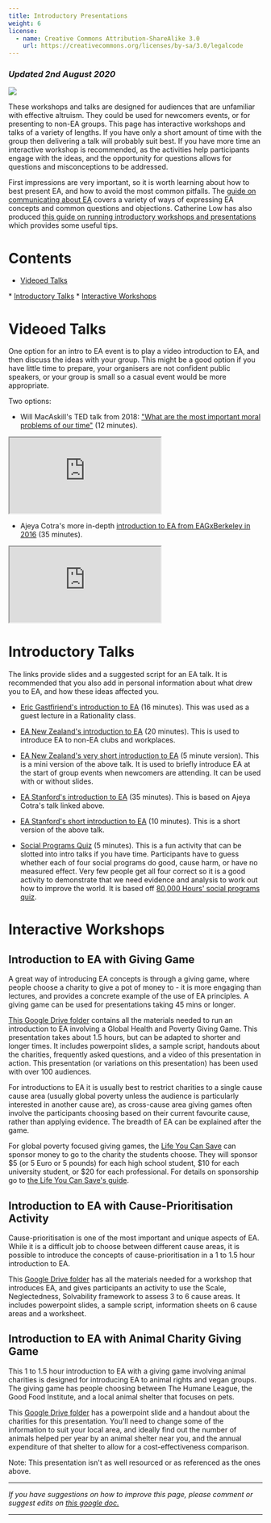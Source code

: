 ```yaml
---
title: Introductory Presentations
weight: 6
license:
  - name: Creative Commons Attribution-ShareAlike 3.0
    url: https://creativecommons.org/licenses/by-sa/3.0/legalcode
---
```

### _Updated 2nd August 2020_

<p class="large_image_wrapper">
<img src="/img/intropresentation.png" />
</p>

These workshops and talks are designed for audiences that are unfamiliar with effective altruism. They could be used for newcomers events, or for presenting to non-EA groups. This page has interactive workshops and talks of a variety of lengths. If you have only a short amount of time with the group then delivering a talk will probably suit best. If you have more time an interactive workshop is recommended, as the activities help participants engage with the ideas, and the opportunity for questions allows for questions and misconceptions to be addressed.

First impressions are very important, so it is worth learning about how to best present EA, and how to avoid the most common pitfalls. The <a target="_blank" href="/learn/communicate-ea/">guide on communicating about EA</a> covers a variety of ways of expressing EA concepts and common questions and objections. Catherine Low has also produced <a target="_blank" href="https://docs.google.com/document/d/1FURw0YwQkb4ZPiGE0MQwbSKBbbWuI7gDsIjMbBcA_VA/">this guide on running introductory workshops and presentations</a> which provides some useful tips. 

# Contents

* <a href="#videos">Videoed Talks</a>
* <a href="#talks">Introductory Talks</a>
* <a href="#workshops">Interactive Workshops</a>


<a name="workshops"></a>
# Videoed Talks

One option for an intro to EA event is to play a video introduction to EA, and then discuss the ideas with your group. This might be a good option if you have little time to prepare, your organisers are not confident public speakers, or your group is small so a casual event would be more appropriate.

Two options:

* Will MacAskill's TED talk from 2018: <a target="_blank" href="https://www.youtube.com/watch?v=WyprXhvGVYk&feature=youtu.be">"What are the most important moral problems of our time"</a> (12 minutes). 

<div class="textAlignCenter">
<iframe class="article_video"
src="https://www.youtube.com/embed/WyprXhvGVYk">
</iframe>

</div>

* Ajeya Cotra's more in-depth <a target="_blank" href="https://www.youtube.com/watch?v=48VAQtGmfWY">introduction to EA from EAGxBerkeley in 2016</a> (35 minutes).

<div class="textAlignCenter">
<iframe class="article_video"
src="https://www.youtube.com/embed/48VAQtGmfWY">
</iframe>


<a name="Introductory Talks"></a>
# Introductory Talks

The links provide slides and a suggested script for an EA talk. It is recommended that you also add in personal information about what drew you to EA, and how these ideas affected you.

* <a target="_blank" href="https://drive.google.com/drive/folders/1u2SHkoo_Ns-OkzOj897Z6mPMkDmHkGmT?usp=sharing">Eric Gastfiriend's introduction to EA</a> (16 minutes). This was used as a guest lecture in a Rationality class. 

* <a target="_blank" href="https://drive.google.com/drive/folders/1vqg2hFzlazg6qi8n2j44jzBOANok-ao1?usp=sharing">EA New Zealand's introduction to EA</a> (20 minutes). This is used to introduce EA to non-EA clubs and workplaces. 

*  <a target="_blank" href="https://drive.google.com/drive/folders/1kUZUC-addsdDJTaR6QhOnZ6jjqZOi1pS?usp=sharing">EA New Zealand's very short introduction to EA</a> (5 minute version). This is a mini version of the above talk. It is used to briefly introduce EA at the start of group events when newcomers are attending. It can be used with or without slides. 

* <a target="_blank" href="https://drive.google.com/drive/folders/1PMOPsZRJ2u4ENfEbYP7FNDsARiG0iqPl?usp=sharing">EA Stanford's introduction to EA</a> (35 minutes). This is based on Ajeya Cotra's talk linked above. 

* <a target="_blank" href="https://drive.google.com/drive/folders/1TX7xrH54OwFbph3dBvbxa-RqvVw-3dAw?usp=sharing">EA Stanford's short introduction to EA</a> (10 minutes). This is a short version of the above talk. 

* <a target="_blank" href="https://drive.google.com/drive/folders/1PMOPsZRJ2u4ENfEbYP7FNDsARiG0iqPl?usp=sharing">Social Programs Quiz</a> (5 minutes). This is a fun activity that can be slotted into intro talks if you have time. Participants have to guess whether each of four social programs do good, cause harm, or have no measured effect. Very few people get all four correct so it is a good activity to demonstrate that we need evidence and analysis to work out how to improve the world. It is based off <a target="_blank" href="https://80000hours.org/articles/can-you-guess/">80,000 Hours' social programs quiz</a>.  




<a name="workshops"></a>
# Interactive Workshops





## Introduction to EA with Giving Game
A great way of introducing EA concepts is through a giving game, where people choose a charity to give a pot of money to - it is more engaging than lectures, and provides a concrete example of the use of EA principles. A giving game can be used for presentations taking 45 mins or longer.

<a target="_blank" href="https://drive.google.com/drive/folders/1k73rGGdiI90vFl8Z1iOyLfTbJefgATM9?usp=sharing">This Google Drive folder</a> contains all the materials needed to run an introduction to EA involving a Global Health and Poverty Giving Game. This presentation takes about 1.5 hours, but can be adapted to shorter and longer times. It includes powerpoint slides, a sample script, handouts about the charities, frequently asked questions, and a video of this presentation in action. This presentation (or variations on this presentation) has been used with over 100 audiences.

For introductions to EA it is usually best to restrict charities to a single cause cause area (usually global poverty unless the audience is particularly interested in another cause are), as cross-cause area giving games often involve the participants choosing based on their current favourite cause, rather than applying evidence. The breadth of EA can be explained after the game.

For global poverty focused giving games, the <a target="_blank" href="https://www.thelifeyoucansave.org/">Life You Can Save</a> can sponsor money to go to the charity the students choose. They will sponsor $5 (or 5 Euro or 5 pounds) for each high school student, $10 for each university student, or $20 for each professional. For details on sponsorship go to <a target="_blank" href="https://www.thelifeyoucansave.org/giving-games">the Life You Can Save's guide</a>.

## Introduction to EA with Cause-Prioritisation Activity

Cause-prioritisation is one of the most important and unique aspects of EA. While it is a difficult job to choose between different cause areas, it is possible to introduce the concepts of cause-prioritisation in a 1 to 1.5 hour introduction to EA.

This <a target="_blank" href="https://drive.google.com/drive/folders/1Sqitu3q8b4NJZ95ec_O1n3_zHkrNCE8U?usp=sharing">Google Drive folder</a> has all the materials needed for a workshop that introduces EA, and gives participants an activity to use the Scale, Neglectedness, Solvability framework to assess 3 to 6 cause areas. It includes powerpoint slides, a sample script, information sheets on 6 cause areas and a worksheet.


## Introduction to EA with Animal Charity Giving Game

This 1 to 1.5 hour introduction to EA with a giving game involving animal charities is designed for introducing EA to animal rights and vegan groups. The giving game has people choosing between The Humane League, the Good Food Institute, and a local animal shelter that focuses on pets. 

This <a target="_blank" href="https://drive.google.com/drive/u/0/folders/12nRkyD_F_TCdAWP2MGWGNO_woaUjpJgy">Google Drive folder</a> has a powerpoint slide and a handout about the charities for this presentation. You'll need to change some of the information to suit your local area, and ideally find out the number of animals helped per year by an animal shelter near you, and the annual expenditure of that shelter to allow for a cost-effectiveness comparison.

Note: This presentation isn't as well resourced or as referenced as the ones above.


<hr>

_If you have suggestions on how to improve this page, please comment or suggest edits on_   <a target="_blank" href="https://docs.google.com/document/d/1tueIpoSWwqEYgs5aqhxKcBTs3TYq5koMmMO-4xTj14E/edit#"> _this google doc._</a> 
<hr>
